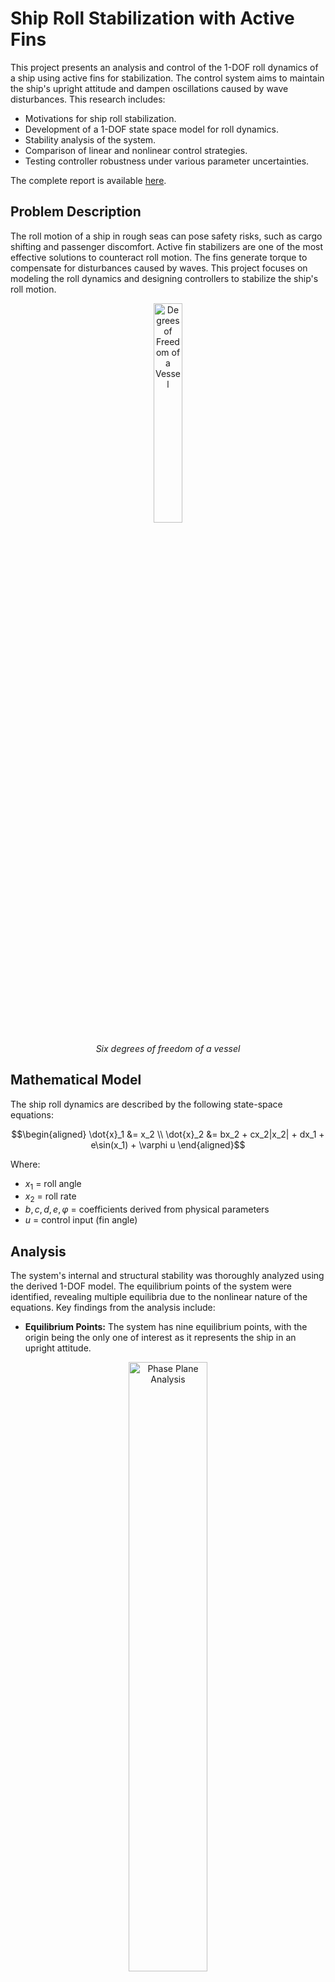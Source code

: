 # Ship Roll Stabilization with Active Fins

This project presents an analysis and control of the 1-DOF roll dynamics of a ship using active fins for stabilization. The control system aims to maintain the ship's upright attitude and dampen oscillations caused by wave disturbances. This research includes:

- Motivations for ship roll stabilization.
- Development of a 1-DOF state space model for roll dynamics.
- Stability analysis of the system.
- Comparison of linear and nonlinear control strategies.
- Testing controller robustness under various parameter uncertainties.

The complete report is available [here](./media/Tesina.pdf).

## Problem Description

The roll motion of a ship in rough seas can pose safety risks, such as cargo shifting and passenger discomfort. Active fin stabilizers are one of the most effective solutions to counteract roll motion. The fins generate torque to compensate for disturbances caused by waves. This project focuses on modeling the roll dynamics and designing controllers to stabilize the ship's roll motion.

<div align="center">
  <img src="./media/6DOF.png" alt="Degrees of Freedom of a Vessel" width="30%">
  <p><em>Six degrees of freedom of a vessel</em></p>
</div>

## Mathematical Model

The ship roll dynamics are described by the following state-space equations:

```math
\begin{aligned}
\dot{x}_1 &= x_2 \\
\dot{x}_2 &= bx_2 + cx_2|x_2| + dx_1 + e\sin(x_1) + \varphi u
\end{aligned}
```

Where:
- $x_1$ = roll angle
- $x_2$ = roll rate
- $b, c, d, e, \varphi$ = coefficients derived from physical parameters
- $u$ = control input (fin angle)

## Analysis

The system's internal and structural stability was thoroughly analyzed using the derived 1-DOF model. The equilibrium points of the system were identified, revealing multiple equilibria due to the nonlinear nature of the equations. Key findings from the analysis include:

- **Equilibrium Points:** The system has nine equilibrium points, with the origin being the only one of interest as it represents the ship in an upright attitude.

<div align="center">
  <img src="./media/phase_plane.png" alt="Phase Plane Analysis" width="50%">
  <p><em>Phase plane analysis</em></p>
</div>

- **Stability:** The origin was found to be a locally asymptotically stable (LAS) equilibrium point with a large region of attraction, indicating that the system tends to return to the upright position after perturbations.

<div align="center">
  <img src="./media/ras_simulation.png" alt="RAS Simulation" width="50%">
  <p><em>RAS Simulation</em></p>
</div>

- **Bifurcation Analysis:** Various bifurcations were studied by varying system parameters ($b$, $c$, $d$, and $e$). Hopf bifurcations and pitchfork bifurcations were observed, providing insight into how changes in physical parameters affect system behavior.

<div align="center">
  <img src="./media/pitchfork.png" alt="Pitchfork Bifurcation" width="50%">
  <p><em>Pitchfork bifurcation</em></p>
</div>

- **Poincaré Maps Analysis:** A Poincaré Map was used to study the bifurcations of the Limit Cycles that arise after global bifurcations.

<div align="center">
  <img src="./media/Poincare.png" alt="Poincaré Map" width="100%">
  <p><em>Poincaré Map and corresponding system trajectories</em></p>
</div>

## Parameters Used

The parameters and coefficients used for the simulation and analysis are listed below:

| Parameter           | Value       | Meaning                                        |
|---------------------|-------------|------------------------------------------------|
| $U$               | 15          | Nominal forward speed [knots]                  |
| $I_x$             | 3.4263E6    | Roll inertia [Kg·m²]                           |
| $r_f$             | 4.22        | Arm from fin forces to the center of gravity [m] |
| $A_f$             | 1.7         | Fin area [m²]                                  |
| $C_l$             | 0.046       | Linear lift coefficient [N/deg]                |
| $\rho$            | 1025        | Water density [kg/m³]                          |
| $g$               | 9.81        | Gravity acceleration [m/s²]                    |
| $V$               | 355.88      | Volume displacement [m³]                       |
| GMt                 | 1           | Transverse Metacentric Height [m]              |
| $K_{\dot{p}}$     | -0.674E6    | Added inertia coefficient                      |
| $K_p$             | -0.5E6      | Linear damping coefficient                     |
| $K_{p\|p\|}$        | -0.416E6    | Nonlinear damping coefficient                  |
| $K_{Up}$          | -15.5       | Added Linear damping coefficient               |
| $K_{\phi UU}$     | -1180       | Added restoring moment coefficient             |
| Coefficient $b$   | -0.1232     | Derived from parameters                        |
| Coefficient $c$   | -0.1015     | Derived from parameters                        |
| Coefficient $d$   | -0.0648     | Derived from parameters                        |
| Coefficient $e$   | -0.8727     | Derived from parameters                        |
| Coefficient $\varphi$ | -0.0044 | Derived from parameters                        |

<div align="center">
  <img src="./media/Poincare_global.png" alt="Global Bifurcation" width="50%">
  <p><em>Global bifurcation identified using Poincaré Maps</em></p>
</div>

## Main Results

Three control strategies were implemented and compared: Linear Quadratic Regulator (LQR), Feedback Linearization (FBL) with LQR, and Sliding Mode Control (SMC). 

### Linear Control Strategy (LQR)

<div align="center">
  <img src="./media/LQR_model.png" alt="LQR Control Scheme" width="60%">
  <p><em>LQR Control scheme</em></p>
</div>

### Feedback Linearization with LQR (FBL + LQR)

<div align="center">
  <img src="./media/FBL_model_inner.png" alt="FBL Control Scheme" width="60%">
  <p><em>FBL Control scheme</em></p>
</div>

<div align="center">
  <img src="./media/FBL_model_outer.png" alt="FBL Control Scheme - outer loop" width="60%">
  <p><em>FBL Control scheme, outer LQR loop</em></p>
</div>

### Sliding Mode Control (SMC)

<div align="center">
  <img src="./media/SMC_model.png" alt="Sliding Mode Control Scheme" width="60%">
  <p><em>SMC scheme</em></p>
</div>

The main results are summarized below:

| Controller | $\omega = 0.3$ | $\omega = 1.3$ | Settling Time (10 deg to 1 deg) |
|------------|------------------|------------------|---------------------------------|
| Uncontrolled | Amplitude: 6.65° | Amplitude: 7.34° | 35.7s |
| LQR         | Amplitude: 1.34° | Amplitude: 1.29° | 6.89s |
| FBL + LQR   | Amplitude: 0.94° | Amplitude: 1.43° | 6.24s |
| SMC         | Amplitude: 0.91° | Amplitude: 0.60° | 2.08s |

- **LQR**: Provides a significant reduction in roll motion with an acceptable transient.
- **FBL + LQR**: Achieves similar performance to standard LQR but involves additional complexity.
- **SMC**: Offers the best disturbance rejection and settling time but requires higher control effort.

## Report Access

For detailed analysis, model derivation, and controller design, refer to the complete report by clicking the button below.

<div align = center>

  [<kbd> <br> Go to the complete report <br> </kbd>][pdf]

</div>

[pdf]: ./media/Tesina.pdf
